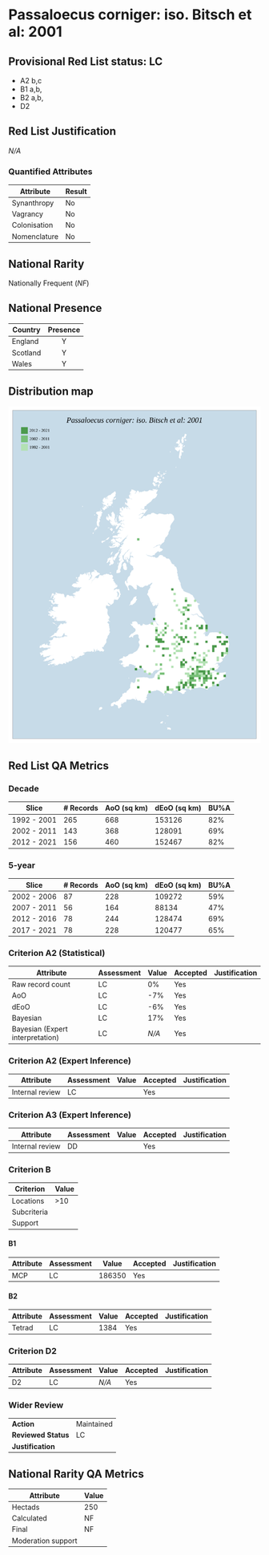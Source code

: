 # Passaloecus corniger: iso. Bitsch et al: 2001

## Provisional Red List status: LC
- A2 b,c
- B1 a,b, 
- B2 a,b, 
- D2

## Red List Justification
*N/A*
### Quantified Attributes
|Attribute|Result|
|---|---|
|Synanthropy|No|
|Vagrancy|No|
|Colonisation|No|
|Nomenclature|No|


## National Rarity
Nationally Frequent (*NF*)

## National Presence
|Country|Presence
|---|:-:|
|England|Y|
|Scotland|Y|
|Wales|Y|


## Distribution map
![](../map/701.svg)

## Red List QA Metrics
### Decade
| Slice | # Records | AoO (sq km) | dEoO (sq km) |BU%A |
|---|---|---|---|---|
|1992 - 2001|265|668|153126|82%|
|2002 - 2011|143|368|128091|69%|
|2012 - 2021|156|460|152467|82%|
### 5-year
| Slice | # Records | AoO (sq km) | dEoO (sq km) |BU%A |
|---|---|---|---|---|
|2002 - 2006|87|228|109272|59%|
|2007 - 2011|56|164|88134|47%|
|2012 - 2016|78|244|128474|69%|
|2017 - 2021|78|228|120477|65%|
### Criterion A2 (Statistical)
|Attribute|Assessment|Value|Accepted|Justification
|---|---|---|---|---|
|Raw record count|LC|0%|Yes||
|AoO|LC|-7%|Yes||
|dEoO|LC|-6%|Yes||
|Bayesian|LC|17%|Yes||
|Bayesian (Expert interpretation)|LC|*N/A*|Yes||
### Criterion A2 (Expert Inference)
|Attribute|Assessment|Value|Accepted|Justification
|---|---|---|---|---|
|Internal review|LC||Yes||
### Criterion A3 (Expert Inference)
|Attribute|Assessment|Value|Accepted|Justification
|---|---|---|---|---|
|Internal review|DD||Yes||
### Criterion B
|Criterion| Value|
|---|---|
|Locations|>10|
|Subcriteria||
|Support||
#### B1
|Attribute|Assessment|Value|Accepted|Justification
|---|---|---|---|---|
|MCP|LC|186350|Yes||
#### B2
|Attribute|Assessment|Value|Accepted|Justification
|---|---|---|---|---|
|Tetrad|LC|1384|Yes||
### Criterion D2
|Attribute|Assessment|Value|Accepted|Justification
|---|---|---|---|---|
|D2|LC|*N/A*|Yes||
### Wider Review
|  |  |
|---|---|
|**Action**|Maintained|
|**Reviewed Status**|LC|
|**Justification**||


## National Rarity QA Metrics
|Attribute|Value|
|---|---|
|Hectads|250|
|Calculated|NF|
|Final|NF|
|Moderation support||



